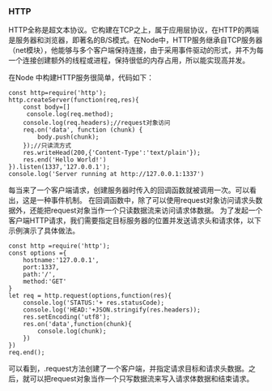 ### HTTP
HTTP全称是超文本协议。它构建在TCP之上，属于应用层协议，在HTTP的两端是服务器和浏览器，即著名的B/S模式。在Node中，HTTP服务继承自TCP服务器（net模块），他能够与多个客户端保持连接，由于采用事件驱动的形式，并不为每一个连接创建额外的线程或进程，保持很低的内存占用，所以能实现高并发。


在Node 中构建HTTP服务很简单，代码如下：

```
const http=require('http');
http.createServer(function(req,res){
    const body=[]
 	 console.log(req.method);
    console.log(req.headers);//request对象访问
    req.on('data', function (chunk) {
        body.push(chunk);
    });//只读流方式
    res.writeHead(200,{'Content-Type':'text/plain'});
    res.end('Hello World!')
}).listen(1337,'127.0.0.1');
console.log('Server running at http://127.0.0.1:1337')
```


每当来了一个客户端请求，创建服务器时传入的回调函数就被调用一次。可以看出，这是一种事件机制。
在回调函数中，除了可以使用request对象访问请求头数据外，还能把request对象当作一个只读数据流来访问请求体数据。
为了发起一个客户端HTTP请求，我们需要指定目标服务器的位置并发送请求头和请求体，以下示例演示了具体做法。

```
const http =require('http');
const options ={
    hostname:'127.0.0.1',
    port:1337,
    path:'/',
    method:'GET'
}
let req = http.request(options,function(res){
    console.log('STATUS:'+ res.statusCode);
    console.log('HEAD:'+JSON.stringify(res.headers));
    res.setEncoding('utf8');
    res.on('data',function(chunk){
        console.log(chunk);
    })
})
req.end();
```
可以看到，.request方法创建了一个客户端，并指定请求目标和请求头数据。之后，就可以把request对象当作一个只写数据流来写入请求体数据和结束请求。

